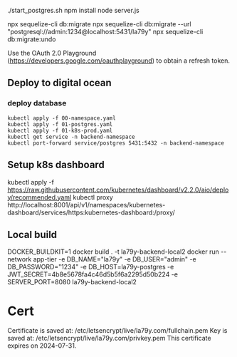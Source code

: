 ./start_postgres.sh
npm install
node server.js

npx sequelize-cli db:migrate
npx sequelize-cli db:migrate --url "postgresql://admin:1234@localhost:5431/la79y"
npx sequelize-cli db:migrate:undo


Use the OAuth 2.0 Playground (https://developers.google.com/oauthplayground) to obtain a refresh token.

## Deploy to digital ocean

### deploy database

```shell
kubectl apply -f 00-namespace.yaml
kubectl apply -f 01-postgres.yaml
kubectl apply -f 01-k8s-prod.yaml
kubectl get service -n backend-namespace
kubectl port-forward service/postgres 5431:5432 -n backend-namespace
```

## Setup k8s dashboard
kubectl apply -f https://raw.githubusercontent.com/kubernetes/dashboard/v2.2.0/aio/deploy/recommended.yaml
kubectl proxy
http://localhost:8001/api/v1/namespaces/kubernetes-dashboard/services/https:kubernetes-dashboard:/proxy/


## Local build
DOCKER_BUILDKIT=1 docker build . -t la79y-backend-local2
docker run --network app-tier -e DB_NAME="la79y" -e DB_USER="admin" -e DB_PASSWORD="1234" -e DB_HOST=la79y-postgres -e JWT_SECRET=4b8e5678fa4c46d5b5f6a2295d50b224   -e SERVER_PORT=8080 la79y-backend-local2

# Cert
Certificate is saved at: /etc/letsencrypt/live/la79y.com/fullchain.pem
Key is saved at:         /etc/letsencrypt/live/la79y.com/privkey.pem
This certificate expires on 2024-07-31.
